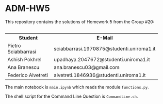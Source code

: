 # ADM-HW5

This repository contains the solutions of Homework 5 from the Group #20:

<div style="float: left;">
    <table>
        <tr>
            <th>Student</th>
            <th>E-Mail</th>
        </tr>
        <tr>
            <td>Pietro Sciabbarrasi</td>
            <td>sciabbarrasi.1970875@studenti.uniroma1.it</td>
        </tr>
        <tr>
            <td>Ashish Pokhrel</td>
            <td>upadhaya.2047672@studenti.uniroma1.it</td>
        </tr>
        <tr>
            <td>Ana Branescu</td>
            <td>ana.branescu03@gmail.com</td>
        </tr>
        <tr>
            <td>Federico Alvetreti</td>
            <td>alvetreti.1846936@studenti.uniroma1.it</td>
    </table>
</div>

The main notebook is `main.ipynb` which reads the module `functions.py`.

The shell script for the Command Line Question is `CommandLine.sh`.

